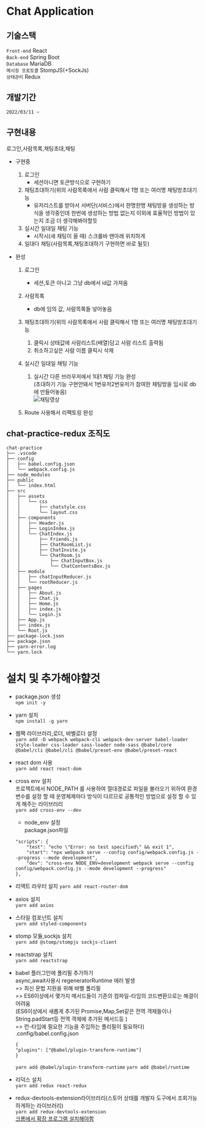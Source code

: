 # Chat Application

## 기술스택
`Front-end` React  
`Back-end` Spring Boot   
`Database` MariaDB  
`메시징 프로토콜` StompJS(+SockJs)  
`상태관리` Redux

## 개발기간
`2022/03/11 ~ `

## 구현내용  
로그인,사람목록,채팅초대,채팅

- 구현중  
    1. 로그인
        - 세션아니면 토큰방식으로 구현하기
    2. 채팅초대하기(위의 사람목록에서 사람 클릭해서 1명 또는 여러명 채팅방초대기능   
        - 유저리스트를 받아서 서버단(서비스)에서 한명한명 채팅방을 생성하는 방식을 생각중인데  한번에 생성하는 방법 없는지 이외에 효율적인 방법이 있는지 조금   더 생각해봐야할듯
    3. 실시간 일대일 채팅 기능
        - 시작시(새 채팅이 올 때) 스크롤바 맨아래 위치하게
    4. 일대다 채팅(사람목록,채팅초대하기 구현하면 바로 될듯)  

   
- 완성  
    1. 로그인   
        - 세션,토큰 아니고 그냥 db에서 id값 가져옴  
    2. 사람목록  
        - db에 임의 값, 사람목록들 넣어놓음  
    3. 채팅초대하기(위의 사람목록에서 사람 클릭해서 1명 또는 여러명 채팅방초대기능   
        1. 클릭시 상태값에 사람리스트(배열)담고 사람 리스트 출력됨  
        2. 취소하고싶은 사람 이름 클릭시 삭제  
        
    4. 실시간 일대일 채팅 기능  
        1. 실시간 다른 브라우저에서 1대1 채팅 기능 완성  
                (초대하기 기능 구현안돼서 1번유저2번유저가 참여한 채팅방을 임시로 db에 만들어놓음)    
        ![채팅영상](https://user-images.githubusercontent.com/60701130/159219500-6a4b8b83-f370-4f35-8e77-543a761184bf.gif)  
    5. Route 사용해서 리팩토링 완성

## chat-practice-redux 조직도  
```
chat-practice  
├── .vscode  
├── config
│   ├── babel.config.json  
│   └── webpack.config.js  
├── node_modules  
├── public  
│   └── index.html  
├── src  
│   ├── assets  
│   │   └── css  
│   │       ├── chatstyle.css  
│   │       └── layout.css 
│   ├── components  
│   │   ├── Header.js  
│   │   ├── LoginIndex.js  
│   │   └── ChatIndex.js  
│   │       ├── Friends.js  
│   │       ├── ChatRoomList.js  
│   │       ├── ChatInvite.js  
│   │       └── ChatRoom.js  
│   │           ├── ChatInputBox.js  
│   │           └── ChatContentsBox.js  
│   ├── module
│   │   ├── chatInputReducer.js
│   │   └── rootReducer.js
│   ├── pages
│   │   ├── About.js
│   │   ├── Chat.js
│   │   ├── Home.js
│   │   ├── index.js
│   │   └── Login.js
│   ├── App.js  
│   ├── index.js  
│   └── Root.js  
├── package-lock.json  
├── package.json  
├── yarn-error.log  
└── yarn.lock  
```


# 설치 및 추가해야햘것
- package.json 생성  
`npm init -y`

- yarn 설치  
`npm install -g yarn`
- 웹팩 라이브러리,로더, 바벨로더 설정  
`yarn add -D webpack webpack-cli webpack-dev-server babel-loader style-loader css-loader sass-loader node-sass @babel/core @babel/cli @babel/cli @babel/preset-env @babel/preset-react`
- react dom 사용  
`yarn add react react-dom`
- cross env 설치  
프로젝트에서 NODE_PATH 를 사용하여 절대경로로 파일을 불러오기 위하여 환경 변수를 설정 할 때 운영체제마다 방식이 다르므로 공통적인 방법으로 설정 할 수 있게 해주는 라이브러리  
`yarn add cross-env --dev`  
    - node_env 설정  
    package.json파일  
    ```
   "scripts": {
        "test": "echo \"Error: no test specified\" && exit 1",
        "start": "npx webpack serve --config config/webpack.config.js --progress --mode development",
        "dev": "cross-env NODE_ENV=development webpack serve --config config/webpack.config.js --mode development --progress"
    },
    ```

- 리액트 라우터 설치
`yarn add react-router-dom`
- axios 설치  
`yarn add axios`
- 스타일 컴포넌트 설치  
`yarn add styled-components`
- stomp 모듈,sockjs 설치  
`yarn add @stomp/stompjs sockjs-client`
- reactstrap 설치  
`yarn add reactstrap`  
- babel 플러그인에 폴리필 추가하기  
    async,await사용시 regeneratorRuntime 에러 발생  
    => 최신 문법 지원을 위해 바벨 폴리필  
    => ES6이상에서 몇가지 메서드들이 기존의 컴파일-타임의 코드변환으로는 해결이 어려움  
    (ES6이상에서 새롭게 추가된 Promise,Map,Set같은 전역 객체들이나 String.padStart등 전역 객체에 추가된 메서드등 )  
    => 런-타입에 필요한 기능을 주입하는 폴리필이 필요하다)   
    .config/babel.config.json  
    ```
    {
    "plugins": ["@babel/plugin-transform-runtime"]
    }
    ```
    `yarn add @babel/plugin-transform-runtime`
    `yarn add @babel/runtime`
- 리덕스 설치  
`yarn add redux react-redux`
- redux-devtools-extension라이브러리(스토어 상태를 개발자 도구에서 조회가능하게하는 라이브러리)  
`yarn add redux-devtools-extension`  
 [크롬에서 확장 프로그램 설치해야함](https://chrome.google.com/webstore/detail/redux-devtools/lmhkpmbekcpmknklioeibfkpmmfibljd)

